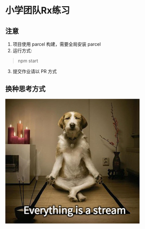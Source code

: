 # 小学团队Rx练习

## 注意
1. 项目使用 parcel 构建，需要全局安装 parcel
2. 运行方式:
  > npm start
3. 提交作业请以 PR 方式

## 换种思考方式
![stream](./assets/stream.jpeg)